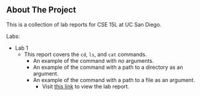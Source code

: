 <!-- ABOUT THE PROJECT -->
## About The Project

This is a collection of lab reports for CSE 15L at UC San Diego. 

Labs:
* Lab 1
  * This report covers the `cd`, `ls`, and `cat` commands.
    * An example of the command with *no* arguments.
    * An example of the command with a path to a directory as an argument.
    * An example of the command with a path to a file as an argument.
      * Visit <a href="https://umanzorurrutia.github.io/cse15l-lab-reports/lab1-report">this link</a> to view the lab report.
